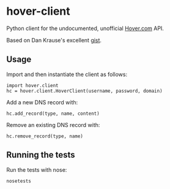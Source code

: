 # hover-client

Python client for the undocumented, unofficial [Hover.com](http://hover.com)  API.

Based on Dan Krause's excellent [gist](https://gist.github.com/dankrause/5585907).

## Usage

Import and then instantiate the client as follows:

    import hover.client
    hc = hover.client.HoverClient(username, password, domain)

Add a new DNS record with:

    hc.add_record(type, name, content)

Remove an existing DNS record with:

    hc.remove_record(type, name)

## Running the tests

Run the tests with nose:

    nosetests
